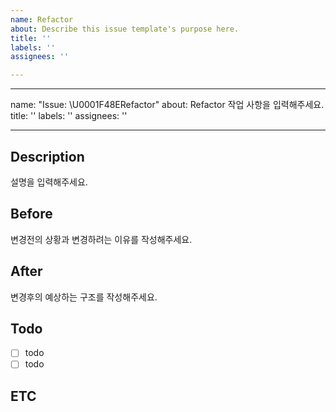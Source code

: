 ```yaml
---
name: Refactor
about: Describe this issue template's purpose here.
title: ''
labels: ''
assignees: ''

---
```


---
name: "Issue: \U0001F48ERefactor"
about: Refactor 작업 사항을 입력해주세요.
title: ''
labels: ''
assignees: ''

---

## Description
설명을 입력해주세요.


## Before
변경전의 상황과 변경하려는 이유를 작성해주세요.


## After
변경후의 예상하는 구조를 작성해주세요.


## Todo
- [ ] todo
- [ ] todo

## ETC
